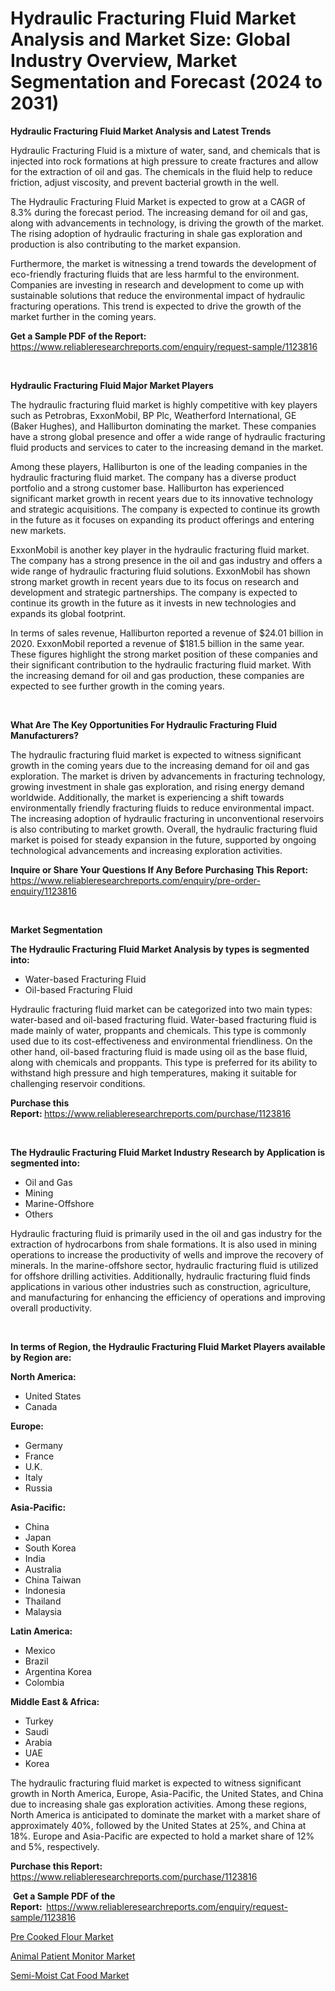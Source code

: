 <p><h1>Hydraulic Fracturing Fluid Market Analysis and Market Size: Global Industry Overview, Market Segmentation and Forecast (2024 to 2031)</h1></p><p><strong>Hydraulic Fracturing Fluid Market Analysis and Latest Trends</strong></p>
<p><p>Hydraulic Fracturing Fluid is a mixture of water, sand, and chemicals that is injected into rock formations at high pressure to create fractures and allow for the extraction of oil and gas. The chemicals in the fluid help to reduce friction, adjust viscosity, and prevent bacterial growth in the well.</p><p>The Hydraulic Fracturing Fluid Market is expected to grow at a CAGR of 8.3% during the forecast period. The increasing demand for oil and gas, along with advancements in technology, is driving the growth of the market. The rising adoption of hydraulic fracturing in shale gas exploration and production is also contributing to the market expansion.</p><p>Furthermore, the market is witnessing a trend towards the development of eco-friendly fracturing fluids that are less harmful to the environment. Companies are investing in research and development to come up with sustainable solutions that reduce the environmental impact of hydraulic fracturing operations. This trend is expected to drive the growth of the market further in the coming years.</p></p>
<p><strong>Get a Sample PDF of the Report:&nbsp;</strong> <a href="https://www.reliableresearchreports.com/enquiry/request-sample/1123816">https://www.reliableresearchreports.com/enquiry/request-sample/1123816</a></p>
<p>&nbsp;</p>
<p><strong>Hydraulic Fracturing Fluid Major Market Players</strong></p>
<p><p>The hydraulic fracturing fluid market is highly competitive with key players such as Petrobras, ExxonMobil, BP Plc, Weatherford International, GE (Baker Hughes), and Halliburton dominating the market. These companies have a strong global presence and offer a wide range of hydraulic fracturing fluid products and services to cater to the increasing demand in the market.</p><p>Among these players, Halliburton is one of the leading companies in the hydraulic fracturing fluid market. The company has a diverse product portfolio and a strong customer base. Halliburton has experienced significant market growth in recent years due to its innovative technology and strategic acquisitions. The company is expected to continue its growth in the future as it focuses on expanding its product offerings and entering new markets.</p><p>ExxonMobil is another key player in the hydraulic fracturing fluid market. The company has a strong presence in the oil and gas industry and offers a wide range of hydraulic fracturing fluid solutions. ExxonMobil has shown strong market growth in recent years due to its focus on research and development and strategic partnerships. The company is expected to continue its growth in the future as it invests in new technologies and expands its global footprint.</p><p>In terms of sales revenue, Halliburton reported a revenue of $24.01 billion in 2020. ExxonMobil reported a revenue of $181.5 billion in the same year. These figures highlight the strong market position of these companies and their significant contribution to the hydraulic fracturing fluid market. With the increasing demand for oil and gas production, these companies are expected to see further growth in the coming years.</p></p>
<p>&nbsp;</p>
<p><strong>What Are The Key Opportunities For Hydraulic Fracturing Fluid Manufacturers?</strong></p>
<p><p>The hydraulic fracturing fluid market is expected to witness significant growth in the coming years due to the increasing demand for oil and gas exploration. The market is driven by advancements in fracturing technology, growing investment in shale gas exploration, and rising energy demand worldwide. Additionally, the market is experiencing a shift towards environmentally friendly fracturing fluids to reduce environmental impact. The increasing adoption of hydraulic fracturing in unconventional reservoirs is also contributing to market growth. Overall, the hydraulic fracturing fluid market is poised for steady expansion in the future, supported by ongoing technological advancements and increasing exploration activities.</p></p>
<p><strong>Inquire or Share Your Questions If Any Before Purchasing This Report:</strong> <a href="https://www.reliableresearchreports.com/enquiry/pre-order-enquiry/1123816">https://www.reliableresearchreports.com/enquiry/pre-order-enquiry/1123816</a></p>
<p>&nbsp;</p>
<p><strong>Market Segmentation</strong></p>
<p><strong>The Hydraulic Fracturing Fluid Market Analysis by types is segmented into:</strong></p>
<p><ul><li>Water-based Fracturing Fluid</li><li>Oil-based Fracturing Fluid</li></ul></p>
<p><p>Hydraulic fracturing fluid market can be categorized into two main types: water-based and oil-based fracturing fluid. Water-based fracturing fluid is made mainly of water, proppants and chemicals. This type is commonly used due to its cost-effectiveness and environmental friendliness. On the other hand, oil-based fracturing fluid is made using oil as the base fluid, along with chemicals and proppants. This type is preferred for its ability to withstand high pressure and high temperatures, making it suitable for challenging reservoir conditions.</p></p>
<p><strong>Purchase this Report:&nbsp;</strong><a href="https://www.reliableresearchreports.com/purchase/1123816">https://www.reliableresearchreports.com/purchase/1123816</a></p>
<p>&nbsp;</p>
<p><strong>The Hydraulic Fracturing Fluid Market Industry Research by Application is segmented into:</strong></p>
<p><ul><li>Oil and Gas</li><li>Mining</li><li>Marine-Offshore</li><li>Others</li></ul></p>
<p><p>Hydraulic fracturing fluid is primarily used in the oil and gas industry for the extraction of hydrocarbons from shale formations. It is also used in mining operations to increase the productivity of wells and improve the recovery of minerals. In the marine-offshore sector, hydraulic fracturing fluid is utilized for offshore drilling activities. Additionally, hydraulic fracturing fluid finds applications in various other industries such as construction, agriculture, and manufacturing for enhancing the efficiency of operations and improving overall productivity.</p></p>
<p>&nbsp;</p>
<p><strong>In terms of Region, the Hydraulic Fracturing Fluid Market Players available by Region are:</strong></p>
<p>
    <p> <strong> North America: </strong>
        <ul>
            <li>United States</li>
            <li>Canada</li>
        </ul>
        </p> 
    <p> <strong> Europe: </strong>
        <ul>
            <li>Germany</li>
            <li>France</li>
            <li>U.K.</li>
            <li>Italy</li>
            <li>Russia</li>
        </ul>
        </p> 
    <p> <strong> Asia-Pacific: </strong>
        <ul>
            <li>China</li>
            <li>Japan</li>
            <li>South Korea</li>
            <li>India</li>
            <li>Australia</li>
            <li>China Taiwan</li>
            <li>Indonesia</li>
            <li>Thailand</li>
            <li>Malaysia</li>
        </ul>
        </p> 
    <p> <strong> Latin America: </strong>
        <ul>
            <li>Mexico</li>
            <li>Brazil</li>
            <li>Argentina Korea</li>
            <li>Colombia</li>
        </ul>
        </p> 
    <p> <strong> Middle East & Africa: </strong>
        <ul>
            <li>Turkey</li>
            <li>Saudi</li>
            <li>Arabia</li>
            <li>UAE</li>
            <li>Korea</li>
        </ul>
    </p>
    </p>
<p><p>The hydraulic fracturing fluid market is expected to witness significant growth in North America, Europe, Asia-Pacific, the United States, and China due to increasing shale gas exploration activities. Among these regions, North America is anticipated to dominate the market with a market share of approximately 40%, followed by the United States at 25%, and China at 18%. Europe and Asia-Pacific are expected to hold a market share of 12% and 5%, respectively.</p></p>
<p><strong>Purchase this Report: </strong><a href="https://www.reliableresearchreports.com/purchase/1123816">https://www.reliableresearchreports.com/purchase/1123816</a></p>
<p>&nbsp;<strong>Get a Sample PDF of the Report:&nbsp;&nbsp;</strong><a href="https://www.reliableresearchreports.com/enquiry/request-sample/1123816">https://www.reliableresearchreports.com/enquiry/request-sample/1123816</a></p>
<p><strong></strong></p>
<p><p><a href="https://view.publitas.com/reportprime-1/pre-cooked-flour-market-size-growth-and-forecast-from-2023-2030/">Pre Cooked Flour Market</a></p><p><a href="https://view.publitas.com/reportprime-1/animal-patient-monitor-market-provides-detailed-segmentation-of-this-market-based-on-type-application-and-region-and-forecast-for-the-period-from-2023-2030/">Animal Patient Monitor Market</a></p><p><a href="https://view.publitas.com/reportprime-1/semi-moist-cat-food-market-challenges-opportunities-and-growth-drivers-and-major-market-players-forecasted-for-period-from-2023-2030/">Semi-Moist Cat Food Market</a></p></p>
